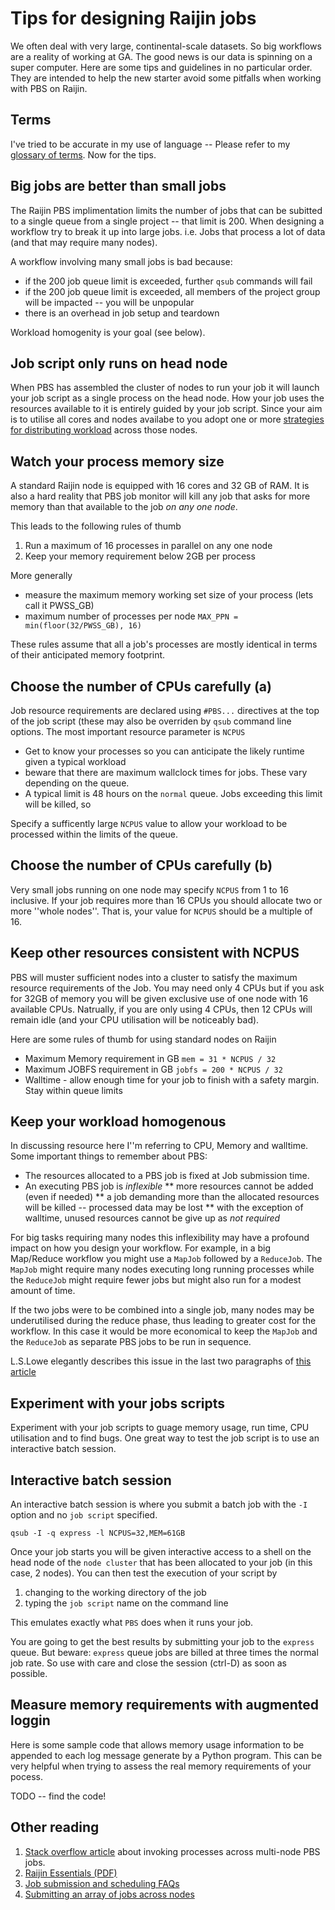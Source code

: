 # Tips for designing Raijin jobs

We often deal with very large, continental-scale datasets. So big workflows are a reality of working at GA. The good news is
our data is spinning on a super computer.  Here are some tips and guidelines in no particular order. 
They are intended to help the new starter avoid some pitfalls when
working with PBS on Raijin.

## Terms
I've tried to be accurate in my use of language -- Please refer to my [glossary of terms](./glossary.md). Now for the tips.

## Big jobs are better than small jobs
The Raijin PBS implimentation limits the number of jobs that can be subitted to a single queue from a single project
-- that limit is 200.
When designing a workflow try to break it up into large jobs. i.e. Jobs that process a lot of data (and that may require many nodes).

A workflow involving many small jobs is bad because:

* if the 200 job queue limit is exceeded, further ``qsub`` commands will fail
* if the 200 job queue limit is exceeded, all members of the project group will be impacted -- you will be unpopular
* there is an overhead in job setup and teardown

Workload homogenity is your goal (see below).

## Job script only runs on head node
When PBS has assembled the cluster of nodes to run your job it will launch your job script as a single process on the head node.
How your job uses the resources available to it is entirely guided by your job script. Since your aim is to utilise all cores and 
nodes availabe to you adopt one or more [strategies for distributing workload](workload_distribution_stategies.md) across those nodes.

## Watch your process memory size
A standard Raijin node is equipped with 16 cores and 32 GB of RAM. It is also a hard reality that PBS job monitor
will kill any job that asks for more memory than that available to the job *on any one node*.  

This leads to the following rules of thumb

1. Run a maximum of 16 processes in parallel on any one node
1. Keep your memory requirement below 2GB per process 

More generally 

* measure the maximum memory working set size of your process (lets call it PWSS_GB)
* maximum number of processes per node ``MAX_PPN = min(floor(32/PWSS_GB), 16)``

These rules assume that all a job's processes are mostly identical in terms of their anticipated memory footprint.

## Choose the number of CPUs carefully (a)

Job resource requirements are declared using ``#PBS...`` directives at the top of the job script (these may also be overriden
by ``qsub`` command line options. The most important resource parameter is ``NCPUS``

* Get to know your processes so you can anticipate the likely runtime given a typical workload
* beware that there are maximum wallclock times for jobs. These vary depending on the queue. 
* A typical limit is 48 hours on the ``normal`` queue. Jobs exceeding this limit will be killed, so

Specify a sufficently large ``NCPUS`` value to allow your workload to be processed within the limits of the queue.

## Choose the number of CPUs carefully (b)
Very small jobs running on one node may specify ``NCPUS`` from 1 to 16 inclusive. If your job requires more than 16 CPUs 
you should allocate two or more ''whole nodes''. That is, your value for ``NCPUS`` should be a multiple of 16. 

## Keep other resources consistent with NCPUS
PBS will muster sufficient nodes into a cluster to satisfy the maximum resource requirements of the Job. You may need only 4 CPUs
but if you ask for 32GB of memory you will be given exclusive use of one node with 16 available CPUs. 
Natrually, if you are only using 4 CPUs, then 12 CPUs will remain idle (and your CPU utilisation will be noticeably bad).

Here are some rules of thumb for using standard nodes on Raijin

* Maximum Memory requirement in GB ``mem = 31 * NCPUS / 32``
* Maximum JOBFS requirement in GB ``jobfs = 200 * NCPUS / 32``
* Walltime - allow enough time for your job to finish with a safety margin. Stay within queue limits

## Keep your workload homogenous

In discussing resource here I''m referring to CPU, Memory and walltime. Some important things to remember about PBS:

* The resources allocated to a PBS job is fixed at Job submission time. 
* An executing PBS job is *inflexible*
** more resources cannot be added (even if needed)
** a job demanding more than the allocated resources will be killed -- processed data may be lost
** with the exception of walltime, unused resources cannot be give up as *not required*

For big tasks requiring many nodes this inflexibility may have a profound impact on how you design your workflow. For example, in
a big Map/Reduce workflow you might use a ``MapJob`` followed by a ``ReduceJob``. The ``MapJob`` might require 
many nodes executing long running processes while the ``ReduceJob`` might require fewer jobs but might also run 
for a modest amount of time.

If the two jobs were to be combined into a single job, many nodes may be underutilised during the reduce phase, 
thus leading to greater cost for the workflow. In this case it would be more economical to keep the 
``MapJob`` and the  ``ReduceJob`` as separate PBS jobs to be run in sequence.

L.S.Lowe elegantly describes this issue in the last two paragraphs of [this article](http://www.ep.ph.bham.ac.uk/general/support/torquepbsdsh.html)

## Experiment with your jobs scripts

Experiment with your job scripts to guage memory usage, run time, CPU utilisation and to find bugs. One great way to
test the job script is to use an interactive batch session.

## Interactive batch session

An interactive batch session is where you submit a batch job with the ``-I`` option and no ``job script`` specified.

```
qsub -I -q express -l NCPUS=32,MEM=61GB
```
 
Once your job starts you will be given interactive access to a shell on the head node of the ``node cluster`` that 
has been allocated to your job (in this case, 2 nodes). You can then test the execution of your script by 

1. changing to the working directory of the job
2. typing the ``job script`` name on the command line

This emulates exactly what ``PBS`` does when it runs your job.

You are going to get the best results by submitting your job to the ``express`` queue. But beware: ``express`` queue jobs
are billed at three times the normal job rate. So use with care and close the session (ctrl-D) as soon as possible.

## Measure memory requirements with augmented loggin
Here is some sample code that allows memory usage information to be appended to each log message generate by a Python program. 
This can be very helpful when trying to assess the real memory requirements of your pocess. 

TODO -- find the code!

## Other reading

1. [Stack overflow article](https://stackoverflow.com/questions/5453427/does-a-pbs-batch-system-move-multiple-serial-jobs-across-nodes) about invoking processes across multi-node PBS jobs.
1. [Raijin Essentials (PDF)](http://nci.org.au/wp-content/uploads/2015/06/Raijin-Essentials.pdf)
1. [Job submission and scheduling FAQs](https://opus.nci.org.au/display/Help/Job+Submission+and+Scheduling)
1. [Submitting an array of jobs across nodes](https://opus.nci.org.au/display/Help/How+do+I+submit+array+jobs+on+raijin)

